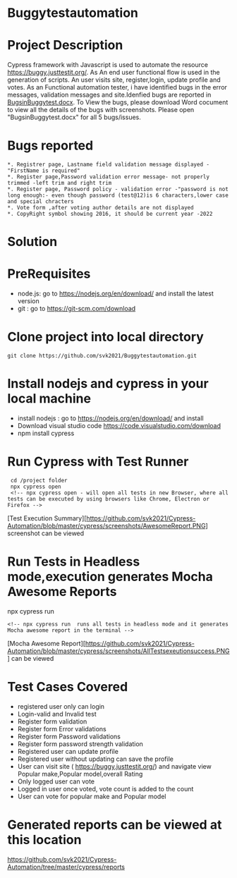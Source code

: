 # Buggytestautomation

# Project Description
  
  Cypress framework with Javascript is used to automate the resource https://buggy.justtestit.org/.
  As  An end user functional flow is used in the generation of scripts. An user visits site, register,login, update profile and votes.
  As an Functional automation tester, i have identified bugs in the error messages, validation messages and site.Idenfied bugs are reported in
  [BugsinBuggytest.docx](https://github.com/svk2021/Cypress-Automation/blob/master/BugsinBuggytest.docx). To View the bugs, please download Word cocument to view all the details of the bugs with screenshots.
  Please open "BugsinBuggytest.docx" for all 5 bugs/issues.
  
# Bugs reported
 
    *. Registrer page, Lastname field validation message displayed - "FirstName is required"
    *. Register page,Password validation error message- not properly trimmed -left trim and right trim
    *. Register page, Password policy - validation error -"password is not long enough:- even though password (test@12)is 6 characters,lower case and special chracters
    *. Vote form ,after voting author details are not displayed
    *. CopyRight symbol showing 2016, it should be current year -2022
    
    
  
  
  
  
  
  # Solution
  
  # PreRequisites
  * node.js: go to https://nodejs.org/en/download/ and install the latest version 
  * git : go to https://git-scm.com/download 
  # Clone project into local directory

  ```
  git clone https://github.com/svk2021/Buggytestautomation.git
  ```
  # Install nodejs and cypress in your local machine
  * install nodejs : go to https://nodejs.org/en/download/ and install
  * Download visual studio code https://code.visualstudio.com/download
  * npm install cypress
  # Run Cypress with Test Runner
  ```
   cd /project folder
   npx cypress open
   <!-- npx cypress open - will open all tests in new Browser, where all tests can be executed by using browsers like Chrome, Electron or Firefox -->
   ```
   [Test Execution Summary][https://github.com/svk2021/Cypress-Automation/blob/master/cypress/screenshots/AwesomeReport.PNG] screenshot can be viewed
  # Run Tests in  Headless mode,execution generates Mocha Awesome Reports
   npx cypress run
   ```
   <!-- npx cypress run  runs all tests in headless mode and it generates Mocha awesome report in the terminal -->
  
   ```

   [Mocha Awesome Report][https://github.com/svk2021/Cypress-Automation/blob/master/cypress/screenshots/AllTestsexeutionsuccess.PNG] can be viewed
  
  # Test Cases Covered
  * registered user only can login
  * Login-valid and Invalid test
  * Register form validation
  * Register form Error validations
  * Register form Password validations
  * Register form password strength validation
  * Registered user can update profile
  * Registered user without updating can save the profile
  * User can visit site ( https://buggy.justtestit.org/) and navigate view Popular make,Popular model,overall Rating
  * Only logged user can vote 
  * Logged in user once voted, vote count is added to the count
  * User can vote for popular make and Popular model

  

  # Generated reports  can be viewed at this location
  https://github.com/svk2021/Cypress-Automation/tree/master/cypress/reports
  
  
  